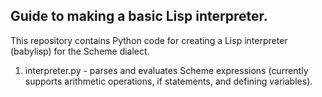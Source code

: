 
Guide to making a basic Lisp interpreter.
--------------------------------------------------------

This repository contains Python code for creating a Lisp interpreter (babylisp) for the Scheme dialect.

1) interpreter.py - parses and evaluates Scheme expressions (currently supports arithmetic operations, if statements, and defining variables).



